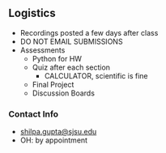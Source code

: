 
## Logistics
- Recordings posted a few days after class
- DO NOT EMAIL SUBMISSIONS
- Assessments
	- Python for HW
	- Quiz after each section
		- CALCULATOR, scientific is fine
	- Final Project
	- Discussion Boards
### Contact Info
- shilpa.gupta@sjsu.edu
- OH: by appointment